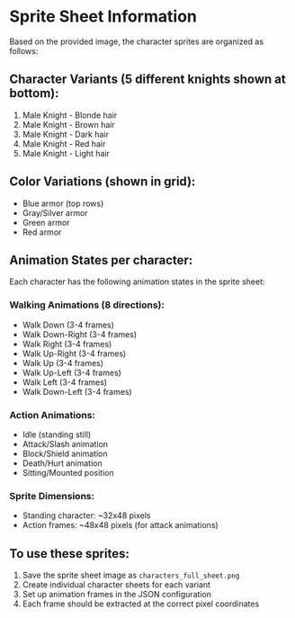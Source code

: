 # Sprite Sheet Information

Based on the provided image, the character sprites are organized as follows:

## Character Variants (5 different knights shown at bottom):
1. Male Knight - Blonde hair
2. Male Knight - Brown hair  
3. Male Knight - Dark hair
4. Male Knight - Red hair
5. Male Knight - Light hair

## Color Variations (shown in grid):
- Blue armor (top rows)
- Gray/Silver armor 
- Green armor
- Red armor

## Animation States per character:
Each character has the following animation states in the sprite sheet:

### Walking Animations (8 directions):
- Walk Down (3-4 frames)
- Walk Down-Right (3-4 frames)
- Walk Right (3-4 frames)
- Walk Up-Right (3-4 frames)
- Walk Up (3-4 frames)
- Walk Up-Left (3-4 frames)
- Walk Left (3-4 frames)
- Walk Down-Left (3-4 frames)

### Action Animations:
- Idle (standing still)
- Attack/Slash animation
- Block/Shield animation
- Death/Hurt animation
- Sitting/Mounted position

### Sprite Dimensions:
- Standing character: ~32x48 pixels
- Action frames: ~48x48 pixels (for attack animations)

## To use these sprites:

1. Save the sprite sheet image as `characters_full_sheet.png`
2. Create individual character sheets for each variant
3. Set up animation frames in the JSON configuration
4. Each frame should be extracted at the correct pixel coordinates